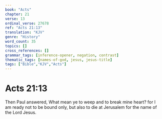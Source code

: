 ```yaml
---
book: "Acts"
chapter: 21
verse: 13
ordinal_verse: 27678
ref: "Acts 21:13"
translation: "KJV"
genre: "History"
word_count: 35
topics: []
cross_references: []
grammar_tags: [inference-opener, negation, contrast]
thematic_tags: [names-of-god, jesus, jesus-title]
tags: ["Bible","KJV","Acts"]
---
```


# Acts 21:13

Then Paul answered, What mean ye to weep and to break mine heart? for I am ready not to be bound only, but also to die at Jerusalem for the name of the Lord Jesus.
